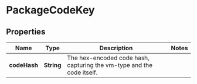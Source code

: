

# PackageCodeKey


## Properties

| Name | Type | Description | Notes |
|------------ | ------------- | ------------- | -------------|
|**codeHash** | **String** | The hex-encoded code hash, capturing the vm-type and the code itself. |  |



